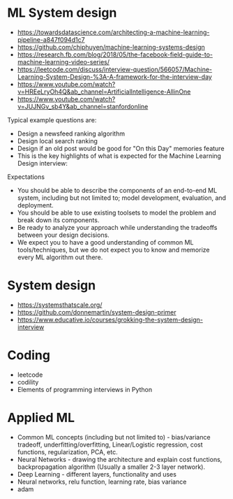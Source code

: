 # ML System design 
* https://towardsdatascience.com/architecting-a-machine-learning-pipeline-a847f094d1c7
* https://github.com/chiphuyen/machine-learning-systems-design
* https://research.fb.com/blog/2018/05/the-facebook-field-guide-to-machine-learning-video-series/
* https://leetcode.com/discuss/interview-question/566057/Machine-Learning-System-Design-%3A-A-framework-for-the-interview-day
* https://www.youtube.com/watch?v=HREeLryOh4Q&ab_channel=ArtificialIntelligence-AllinOne
* https://www.youtube.com/watch?v=JUJNGv_sb4Y&ab_channel=stanfordonline

Typical example questions are:

* Design a newsfeed ranking algorithm
* Design local search ranking
* Design if an old post would be good for "On this Day" memories feature
* This is the key highlights of what is expected for the Machine Learning Design interview:

Expectations

* You should be able to describe the components of an end-to-end ML system, including but not
limited to; model development, evaluation, and deployment.
* You should be able to use existing toolsets to model the problem and break down its
components.
* Be ready to analyze your approach while understanding the tradeoffs between your design
decisions.
* We expect you to have a good understanding of common ML tools/techniques, but we do not
expect you to know and memorize every ML algorithm out there.

# System design 
* https://systemsthatscale.org/
* https://github.com/donnemartin/system-design-primer
* https://www.educative.io/courses/grokking-the-system-design-interview

# Coding 
* leetcode 
* codility
* Elements of programming interviews in Python

# Applied ML
* Common ML concepts (including but not limited to) - bias/variance tradeoff, underfitting/overfitting, Linear/Logistic regression, cost functions, regularization, PCA, etc.
* Neural Networks - drawing the architecture and explain cost functions, backpropagation algorithm (Usually a smaller 2-3 layer network).
* Deep Learning - different layers, functionality and uses
* Neural networks, relu function, learning rate, bias variance
* adam 
